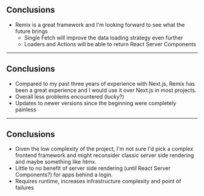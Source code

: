 ## Conclusions

- Remix is a great framework and I'm looking forward to see what the future brings
  - Single Fetch will improve the data loading strategy even further
  - Loaders and Actions will be able to return React Server Components

---

## Conclusions

- Compared to my past three years of experience with Next.js, Remix has been a
  great experience and I would use it over Next.js in most projects.
- Overall less problems encountered (lucky?)
- Updates to newer versions since the beginning were completely painless

---

## Conclusions

- Given the low complexity of the project, I'm not sure I'd pick a complex
  frontend framework and might reconsider classic server side rendering and
  maybe something like htmx.
- Little to no benefit of server side rendering (until React Server
  Components?) for apps behind a login.
- Requires runtime, increases infrastructure complexity and point of failures

